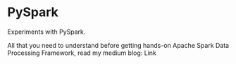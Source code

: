 # PySpark
Experiments with PySpark.

All that you need to understand before getting hands-on Apache Spark Data Processing Framework, read my medium blog: Link
